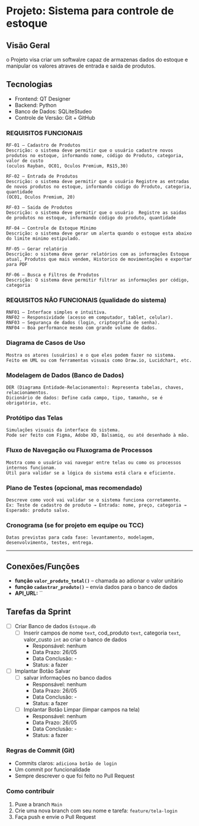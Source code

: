 # Projeto: Sistema para controle de estoque

## Visão Geral
o Projeto visa criar um softwa\re capaz de armazenas dados do estoque e manipular os valores atraves de entrada e saida de produtos.

## Tecnologias
- Frontend: QT Designer
- Backend: Python
- Banco de Dados: SQLiteStudeo
- Controle de Versão: Git + GitHub

### REQUISITOS FUNCIONAIS
    RF-01 – Cadastro de Produtos
    Descrição: o sistema deve permitir que o usuário cadastre novos produtos no estoque, informando nome, código do Produto, categoria, valor de custo
    (oculos Rayban, OC01, Oculos Premium, R$15,30)

    RF-02 – Entrada de Produtos
    Descrição: o sistema deve permitir que o usuário Registre as entradas de novos produtos no estoque, informando código do Produto, categoria, quantidade
    (OC01, Oculos Premium, 20)

    RF-03 – Saida de Produtos
    Descrição: o sistema deve permitir que o usuário  Registre as saidas de produtos no estoque, informando código do produto, quantidade

    RF-04 – Controle de Estoque Mínimo
    Descrição: o sistema deve gerar um alerta quando o estoque esta abaixo do limite minimo estipulado.

    RF-05 – Gerar relatório
    Descrição: o sistema deve gerar relatórios com as informações Estoque atual, Produtos que mais vendem, Historico de movimentações e exportar para PDF

    RF-06 – Busca e Filtros de Produtos
    Descrição: O sistema deve permitir filtrar as informações por código, categoria

### REQUISITOS NÃO FUNCIONAIS (qualidade do sistema)
    RNF01 – Interface simples e intuitiva.
    RNF02 – Responsividade (acesso em computador, tablet, celular).
    RNF03 – Segurança de dados (login, criptografia de senha).
    RNF04 – Boa performance mesmo com grande volume de dados.

### Diagrama de Casos de Uso
    Mostra os atores (usuários) e o que eles podem fazer no sistema.
    Feito em UML ou com ferramentas visuais como Draw.io, Lucidchart, etc.

### Modelagem de Dados (Banco de Dados)
    DER (Diagrama Entidade-Relacionamento): Representa tabelas, chaves, relacionamentos.
    Dicionário de dados: Define cada campo, tipo, tamanho, se é obrigatório, etc.

### Protótipo das Telas
    Simulações visuais da interface do sistema.
    Pode ser feito com Figma, Adobe XD, Balsamiq, ou até desenhado à mão.

### Fluxo de Navegação ou Fluxograma de Processos
    Mostra como o usuário vai navegar entre telas ou como os processos internos funcionam.
    Útil para validar se a lógica do sistema está clara e eficiente.

### Plano de Testes (opcional, mas recomendado)
    Descreve como você vai validar se o sistema funciona corretamente.
    Ex: Teste de cadastro de produto → Entrada: nome, preço, categoria → Esperado: produto salvo.

### Cronograma (se for projeto em equipe ou TCC)
    Datas previstas para cada fase: levantamento, modelagem, desenvolvimento, testes, entrega.

---

## Conexões/Funções
- **função `valor_produto_total()`** – chamada ao adionar o valor unitário
- **função `cadastrar_produto()`** – envia dados para o banco de dados
- **API_URL:** ``

## Tarefas da Sprint
 - [ ] Criar Banco de dados `Estoque.db`
    - [ ] Inserir campos de nome `text`, cod_produto `text`, categoria `text`, valor_custo `int` ao criar o banco de dados
        - Responsável: nenhum
        - Data Prazo: 26/05
        - Data Conclusão: -
        - Status: a fazer
 - [ ] Implantar Botão Salvar
    - [ ] salvar informações no banco dados
        - Responsável: nenhum
        - Data Prazo: 26/05
        - Data Conclusão: -
        - Status: a fazer
    - [ ] Implantar Botão Limpar (limpar campos na tela)
        - Responsável: nenhum
        - Data Prazo: 26/05
        - Data Conclusão: -
        - Status: a fazer

### Regras de Commit (Git)
- Commits claros: `adiciona botão de login`
- Um commit por funcionalidade
- Sempre descrever o que foi feito no Pull Request

### Como contribuir
1. Puxe a branch `Main`
2. Crie uma nova branch com seu nome e tarefa: `feature/tela-login`
3. Faça push e envie o Pull Request
